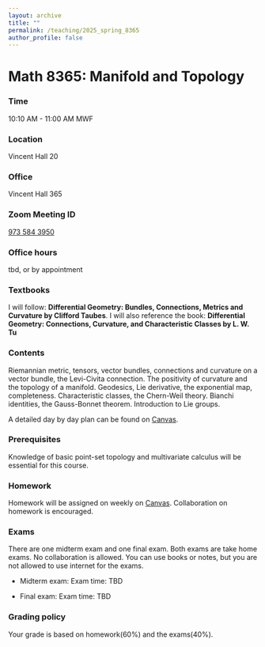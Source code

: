 ```yaml
---
layout: archive
title: ""
permalink: /teaching/2025_spring_8365
author_profile: false
---
```



# Math 8365: Manifold and Topology

### Time

10:10 AM - 11:00 AM MWF

### Location

Vincent Hall 20

### Office

Vincent Hall 365

### Zoom Meeting ID

[973 584 3950](https://umn.zoom.us/j/9735843950)

### Office hours

tbd, or by appointment

### Textbooks

I will follow: **Differential Geometry: Bundles, Connections, Metrics and Curvature by Clifford Taubes**.
I will also reference the book: **Differential Geometry: Connections, Curvature, and
Characteristic Classes by L. W. Tu**


### Contents

Riemannian metric, tensors, vector bundles, connections and curvature
on a vector bundle, the Levi-Civita connection. The positivity of
curvature and the topology of a manifold. Geodesics, Lie derivative,
the exponential map, completeness. Characteristic classes, the
Chern-Weil theory. Bianchi identities, the Gauss-Bonnet theorem.
Introduction to Lie groups.

A detailed day by day plan can be found on [Canvas](https://canvas.umn.edu/courses/483935/pages/course-content).

### Prerequisites

Knowledge of basic point-set topology and multivariate calculus will be essential for this course.

### Homework

Homework will be assigned on weekly on [Canvas](https://canvas.umn.edu/courses/356310).
Collaboration on homework is encouraged.

### Exams

There are one midterm exam and one final exam. Both exams are take home exams. No collaboration is allowed. You can use books or notes, but you are not allowed to use internet for the exams.

- Midterm exam:
  Exam time: TBD

- Final exam:
  Exam time: TBD

### Grading policy

Your grade is based on homework(60%) and the exams(40%).
